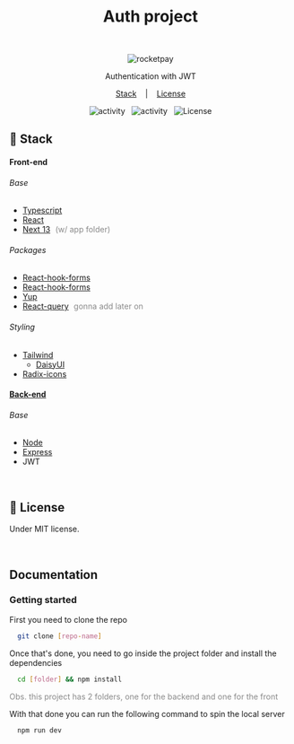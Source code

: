 <h1 align="center"> Auth project </h1>

<br>

<p align="center">
  <img alt="rocketpay" src="https://xesque.rocketseat.dev/platform/1654117672768.svg" />
</p>

<p align="center">
  Authentication with JWT
</p>

<p align="center">
  <a href="#-stack">Stack</a> &nbsp;&nbsp;&nbsp;|&nbsp;&nbsp;&nbsp;
  <a href="#memo-license">License</a>
</p>

<p align="center">
  <img alt="activity" src="https://img.shields.io/github/last-commit/Nyyu/ignite-rocketseat?labelColor=121214&color=%2349AA26" />
  &nbsp;
  <img alt="activity" src="https://img.shields.io/github/commit-activity/w/Nyyu/ignite-rocketseat?labelColor=121214&color=%2349AA26" />
  &nbsp;
  <img alt="License" src="https://img.shields.io/static/v1?label=license&message=MIT&color=49AA26&labelColor=121214" />
</p>

## 🚀 Stack

#### Front-end

###### Base

- [Typescript](https://www.typescriptlang.org/)
- [React](https://reactjs.org/)
- [Next 13](https://beta.nextjs.org/docs/getting-started) <span style="opacity: 50%; margin-left: 5px;">(w/ app folder)</span>

###### Packages

- [React-hook-forms](https://react-hook-form.com/)
- [React-hook-forms](https://react-hook-form.com/)
- [Yup](https://github.com/jquense/yup)
- [React-query](https://react-query-v3.tanstack.com/) <span style="opacity: 50%; margin-left: 5px;">gonna add later on</span>

###### Styling

- [Tailwind](https://tailwindcss.com)
  - [DaisyUI](https://daisyui.com/)
- [Radix-icons](https://icons.radix-ui.com/)

#### [Back-end](https://github.com/rocketseat-education/ignite-reactjs-auth-backend)

###### Base

- [Node](https://nodejs.org/)
- [Express](https://expressjs.com/)
- JWT

<br />

## :memo: License

Under MIT license.

<br>

## Documentation

### Getting started

<p>
  First you need to clone the repo
</p>

```bash
  git clone [repo-name]
```

<p>
  Once that's done, you need to go inside the project folder and install the dependencies
</p>

```bash
  cd [folder] && npm install
```

<span style="opacity: 50%">Obs. this project has 2 folders, one for the backend and one for the front</span>

<p>
  With that done you can run the following command to spin the local server
</p>

```bash
  npm run dev
```

